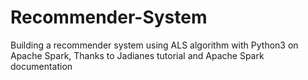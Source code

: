 # Recommender-System
Building a recommender system using ALS algorithm with Python3 on Apache Spark,
Thanks to Jadianes tutorial and Apache Spark documentation
